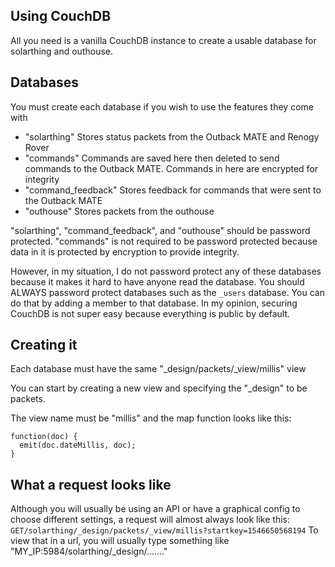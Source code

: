## Using CouchDB
All you need is a vanilla CouchDB instance to create a usable database
for solarthing and outhouse.

## Databases
You must create each database if you wish to use the features they come with
* "solarthing" Stores status packets from the Outback MATE and Renogy Rover
* "commands" Commands are saved here then deleted to send commands to the Outback MATE. Commands in here are encrypted for integrity
* "command_feedback" Stores feedback for commands that were sent to the Outback MATE
* "outhouse" Stores packets from the outhouse

"solarthing", "command_feedback", and "outhouse" should be password protected. "commands" is not required to be password
protected because data in it is protected by encryption to provide integrity.

However, in my situation, I do not password protect any of these databases because it makes it hard to have anyone read the database.
You should ALWAYS password protect databases such as the `_users` database. You can do that by adding a member to that database.
In my opinion, securing CouchDB is not super easy because everything is public by default.

## Creating it
Each database must have the same "_design/packets/_view/millis" view

You can start by creating a new view and specifying the "_design" to be packets.

The view name must be "millis" and the map function looks like this:

```
function(doc) {
  emit(doc.dateMillis, doc);
}
```

## What a request looks like
Although you will usually be using an API or have a graphical config to choose
different settings, a request will almost always look like this:
```GET/solarthing/_design/packets/_view/millis?startkey=1546650568194```
To view that in a url, you will usually type something like 
"MY_IP:5984/solarthing/_design/......."
